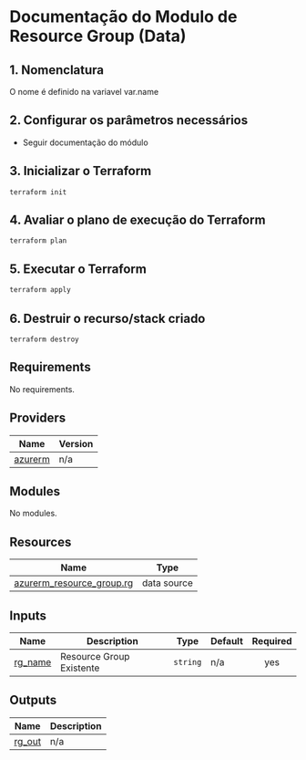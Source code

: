 # Documentação do Modulo de Resource Group (Data)


## 1. Nomenclatura

O nome é definido na variavel var.name

## 2. Configurar os parâmetros necessários

* Seguir documentação do módulo

## 3. Inicializar o Terraform

```
terraform init
```

##  4. Avaliar o plano de execução do Terraform

```
terraform plan 
```

## 5. Executar o Terraform

```bash
terraform apply 
```

## 6. Destruir o recurso/stack criado

```
terraform destroy 
```

<!-- BEGIN_TF_DOCS -->
## Requirements

No requirements.

## Providers

| Name | Version |
|------|---------|
| <a name="provider_azurerm"></a> [azurerm](#provider\_azurerm) | n/a |

## Modules

No modules.

## Resources

| Name | Type |
|------|------|
| [azurerm_resource_group.rg](https://registry.terraform.io/providers/hashicorp/azurerm/latest/docs/data-sources/resource_group) | data source |

## Inputs

| Name | Description | Type | Default | Required |
|------|-------------|------|---------|:--------:|
| <a name="input_rg_name"></a> [rg\_name](#input\_rg\_name) | Resource Group Existente | `string` | n/a | yes |

## Outputs

| Name | Description |
|------|-------------|
| <a name="output_rg_out"></a> [rg\_out](#output\_rg\_out) | n/a |
<!-- END_TF_DOCS -->